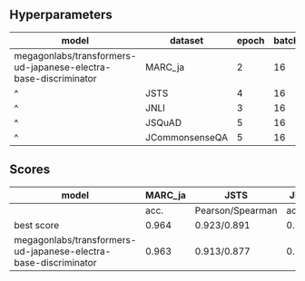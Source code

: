 ## Hyperparameters 

|model|dataset|epoch|batch_size|learning_rate|warmup_ratio|max_length|
|-------|-----|-----|----------|-------------|------------|----------|
|megagonlabs/transformers-ud-japanese-electra-base-discriminator|MARC_ja|2|16|3e-5|0.1|512|
|^|JSTS|4|16|3e-5|0.1|512|
|^|JNLI|3|16|3e-5|0.1|512|
|^|JSQuAD|5|16|3e-5|0.1|384|
|^|JCommonsenseQA|5|16|1e-4|0.1|64|

## Scores 

|model|MARC_ja|JSTS|JNLI|JSQuAD|JCommonsenseQA|
|-----|-------|----|----|------|--------------|
||acc.|Pearson/Spearman|acc.|EM/F1|acc.|
|best score|0.964|0.923/0.891|0.924|0.897/0.947|0.901|
|megagonlabs/transformers-ud-japanese-electra-base-discriminator|0.963|0.913/0.877|0.921|0.795/0.887|0.856|

